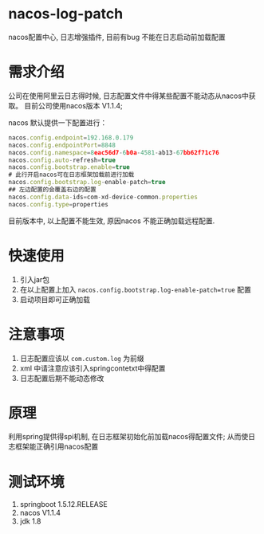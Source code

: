 # nacos-log-patch
nacos配置中心, 日志增强插件, 目前有bug 不能在日志启动前加载配置

# 需求介绍
公司在使用阿里云日志得时候, 日志配置文件中得某些配置不能动态从nacos中获取。
目前公司使用nacos版本 V1.1.4;

nacos 默认提供一下配置进行：
```js
nacos.config.endpoint=192.168.0.179
nacos.config.endpointPort=8848
nacos.config.namespace=8eac56d7-6b0a-4581-ab13-67bb62f71c76
nacos.config.auto-refresh=true
nacos.config.bootstrap.enable=true
# 此行开启nacos可在日志框架加载前进行加载
nacos.config.bootstrap.log-enable-patch=true
## 左边配置的会覆盖右边的配置
nacos.config.data-ids=com-xd-device-common.properties
nacos.config.type=properties
```

目前版本中, 以上配置不能生效, 原因nacos 不能正确加载远程配置.

# 快速使用
1. 引入jar包
2. 在以上配置上加入 `nacos.config.bootstrap.log-enable-patch=true` 配置
3. 启动项目即可正确加载


# 注意事项
1. 日志配置应该以 `com.custom.log` 为前缀
2. xml 中请注意应该引入springcontetxt中得配置
3. 日志配置后期不能动态修改

# 原理
利用spring提供得spi机制, 在日志框架初始化前加载nacos得配置文件; 从而使日志框架能正确引用nacos配置


# 测试环境
1. springboot 1.5.12.RELEASE
2. nacos V1.1.4
3. jdk 1.8
